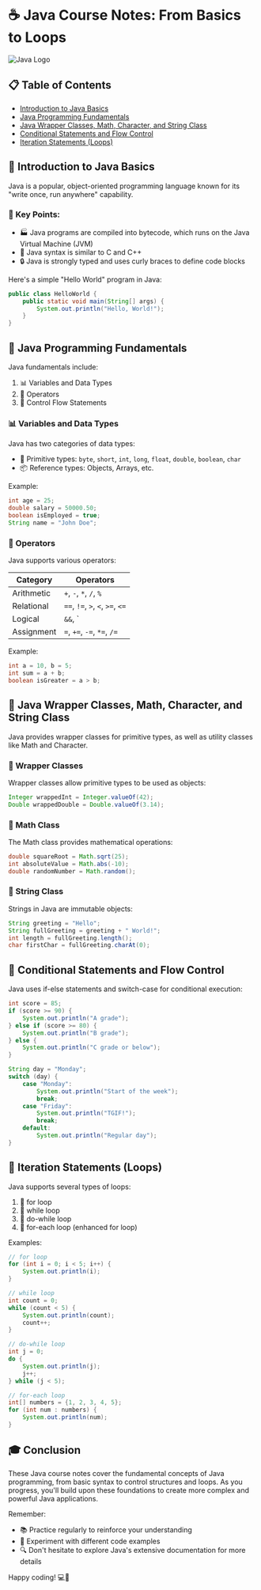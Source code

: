 # ☕ Java Course Notes: From Basics to Loops

![Java Logo](https://img.shields.io/badge/Java-Programming-orange?style=for-the-badge&logo=java)

## 📋 Table of Contents
- [Introduction to Java Basics](#-introduction-to-java-basics)
- [Java Programming Fundamentals](#-java-programming-fundamentals)
- [Java Wrapper Classes, Math, Character, and String Class](#-java-wrapper-classes-math-character-and-string-class)
- [Conditional Statements and Flow Control](#-conditional-statements-and-flow-control)
- [Iteration Statements (Loops)](#-iteration-statements-loops)

## 🌟 Introduction to Java Basics

Java is a popular, object-oriented programming language known for its "write once, run anywhere" capability. 

### 🔑 Key Points:
- 🏭 Java programs are compiled into bytecode, which runs on the Java Virtual Machine (JVM)
- 📝 Java syntax is similar to C and C++
- 🔒 Java is strongly typed and uses curly braces to define code blocks

Here's a simple "Hello World" program in Java:

```java
public class HelloWorld {
    public static void main(String[] args) {
        System.out.println("Hello, World!");
    }
}
```

## 🧱 Java Programming Fundamentals

Java fundamentals include:

1. 📊 Variables and Data Types
2. 🔣 Operators
3. 🔀 Control Flow Statements

### 📊 Variables and Data Types

Java has two categories of data types:

- 🔢 Primitive types: `byte`, `short`, `int`, `long`, `float`, `double`, `boolean`, `char`
- 📦 Reference types: Objects, Arrays, etc.

Example:

```java
int age = 25;
double salary = 50000.50;
boolean isEmployed = true;
String name = "John Doe";
```

### 🔣 Operators

Java supports various operators:

| Category | Operators |
|----------|-----------|
| Arithmetic | `+`, `-`, `*`, `/`, `%` |
| Relational | `==`, `!=`, `>`, `<`, `>=`, `<=` |
| Logical | `&&`, `||`, `!` |
| Assignment | `=`, `+=`, `-=`, `*=`, `/=` |

Example:

```java
int a = 10, b = 5;
int sum = a + b;
boolean isGreater = a > b;
```

## 🧰 Java Wrapper Classes, Math, Character, and String Class

Java provides wrapper classes for primitive types, as well as utility classes like Math and Character.

### 🎁 Wrapper Classes

Wrapper classes allow primitive types to be used as objects:

```java
Integer wrappedInt = Integer.valueOf(42);
Double wrappedDouble = Double.valueOf(3.14);
```

### 🧮 Math Class

The Math class provides mathematical operations:

```java
double squareRoot = Math.sqrt(25);
int absoluteValue = Math.abs(-10);
double randomNumber = Math.random();
```

### 📝 String Class

Strings in Java are immutable objects:

```java
String greeting = "Hello";
String fullGreeting = greeting + " World!";
int length = fullGreeting.length();
char firstChar = fullGreeting.charAt(0);
```

## 🔀 Conditional Statements and Flow Control

Java uses if-else statements and switch-case for conditional execution:

```java
int score = 85;
if (score >= 90) {
    System.out.println("A grade");
} else if (score >= 80) {
    System.out.println("B grade");
} else {
    System.out.println("C grade or below");
}

String day = "Monday";
switch (day) {
    case "Monday":
        System.out.println("Start of the week");
        break;
    case "Friday":
        System.out.println("TGIF!");
        break;
    default:
        System.out.println("Regular day");
}
```

## 🔁 Iteration Statements (Loops)

Java supports several types of loops:

1. 🔢 for loop
2. 🔄 while loop
3. 🔂 do-while loop
4. 🔀 for-each loop (enhanced for loop)

Examples:

```java
// for loop
for (int i = 0; i < 5; i++) {
    System.out.println(i);
}

// while loop
int count = 0;
while (count < 5) {
    System.out.println(count);
    count++;
}

// do-while loop
int j = 0;
do {
    System.out.println(j);
    j++;
} while (j < 5);

// for-each loop
int[] numbers = {1, 2, 3, 4, 5};
for (int num : numbers) {
    System.out.println(num);
}
```

## 🎓 Conclusion

These Java course notes cover the fundamental concepts of Java programming, from basic syntax to control structures and loops. As you progress, you'll build upon these foundations to create more complex and powerful Java applications.

Remember:
- 📚 Practice regularly to reinforce your understanding
- 🧪 Experiment with different code examples
- 🔍 Don't hesitate to explore Java's extensive documentation for more details

Happy coding! 💻🚀
